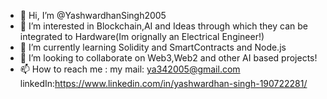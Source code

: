 - 👋 Hi, I’m @YashwardhanSingh2005
- 👀 I’m interested in Blockchain,AI and Ideas through which they can be integrated to Hardware(Im orignally an Electrical Engineer!)
- 🌱 I’m currently learning Solidity and SmartContracts and Node.js
- 💞️ I’m looking to collaborate on Web3,Web2 and other AI based projects!
- 📫 How to reach me : my mail: ya342005@gmail.com linkedIn:https://www.linkedin.com/in/yashwardhan-singh-190722281/

<!---
YashwardhanSingh2005/YashwardhanSingh2005 is a ✨ special ✨ repository because its `README.md` (this file) appears on your GitHub profile.
You can click the Preview link to take a look at your changes.
--->
